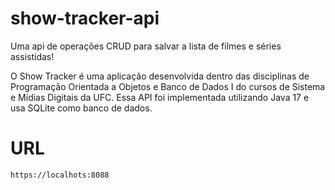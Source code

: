 # show-tracker-api

Uma api de operações CRUD para salvar a lista de filmes e séries assistidas!

O Show Tracker  é uma aplicação desenvolvida dentro das disciplinas de Programação Orientada a Objetos e Banco de Dados I do cursos de Sistema e Mídias Digitais da UFC.
Essa API foi implementada utilizando Java 17 e usa SQLite como banco de dados.

# URL

```
https://localhots:8088

```
